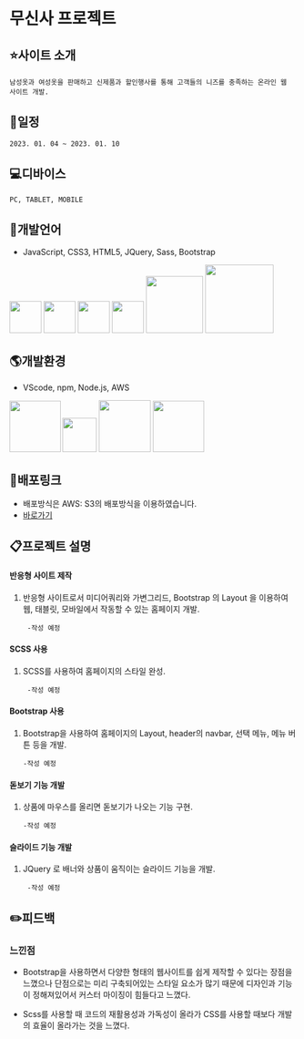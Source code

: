 

# 무신사 프로젝트

## :star:사이트 소개
    남성옷과 여성옷을 판매하고 신제품과 할인행사를 통해 고객들의 니즈를 충족하는 온라인 웹 사이트 개발.
## :date:일정
    2023. 01. 04 ~ 2023. 01. 10

## :computer:디바이스
    PC, TABLET, MOBILE


## :lips:개발언어
- JavaScript, CSS3, HTML5, JQuery, Sass, Bootstrap

<img src="https://jason-img.s3.amazonaws.com/mdoc/js.png" style="width:56px"> <img src="https://jason-img.s3.amazonaws.com/mdoc/css.png" style="width:56px"> <img src="https://jason-img.s3.amazonaws.com/mdoc/html5.png" style="width:56px">
<img src="https://jason-img.s3.amazonaws.com/mdoc/jquery2.jpg" style="width:56px"> <img src="https://jason-img.s3.amazonaws.com/mdoc/Sass.png" style="width:100px"> <img src="https://jason-img.s3.amazonaws.com/mdoc/Bootstrap.jpg" style="width:120px">


## :earth_americas:개발환경
- VScode, npm, Node.js, AWS

<img src="https://jason-img.s3.amazonaws.com/mdoc/vscode.png" style="width:90px"><img src="https://jason-img.s3.amazonaws.com/mdoc/npm2.png" style="width:60px; margin-left:3px;">
<img src="https://jason-img.s3.amazonaws.com/mdoc/nodejs.png" style="width:91px"> <img src="https://jason-img.s3.amazonaws.com/mdoc/aws.png" style="width:90px">



## :link:배포링크

- 배포방식은 AWS: S3의 배포방식을 이용하였습니다.
- [바로가기](https://jason-sassbootstrapsample4-23-01-10.s3.amazonaws.com/musinsa.html)


## :clipboard:프로젝트 설명


 #### 반응형 사이트 제작

1. 반응형 사이트로서 미디어쿼리와 가변그리드, Bootstrap 의 Layout 을 이용하여 웹, 태블릿, 모바일에서 작동할 수 있는 홈페이지 개발.
    
        -작성 예정


#### SCSS 사용

1. SCSS를 사용하여 홈페이지의 스타일 완성.

        -작성 예정

        
#### Bootstrap 사용

1.  Bootstrap을 사용하여 홈페이지의 Layout, header의 navbar, 선택 메뉴, 메뉴 버튼 등을 개발.

        -작성 예정


#### 돋보기 기능 개발

1.  상품에 마우스를 올리면 돋보기가 나오는 기능 구현.
    
        -작성 예정


#### 슬라이드 기능 개발

1. JQuery 로 배너와 상품이 움직이는 슬라이드 기능을 개발.

        -작성 예정


## :pencil2:피드백

### 느낀점




- Bootstrap을 사용하면서 다양한 형태의 웹사이트를 쉽게 제작할 수 있다는 장점을 느꼈으나 
단점으로는 미리 구축되어있는 스타일 요소가 많기 때문에 디자인과 기능이 정해져있어서 커스터 마이징이 힘들다고 느꼈다.

    

- Scss를 사용할 때 코드의 재활용성과 가독성이 올라가 CSS를 사용할 때보다 개발의 효율이 올라가는 것을 느꼈다. 

